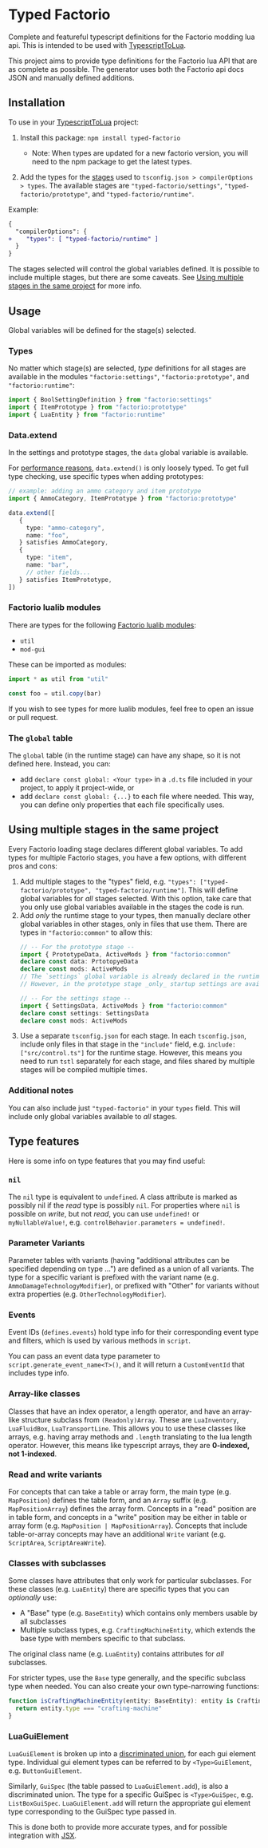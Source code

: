 # Typed Factorio

Complete and featureful typescript definitions for the Factorio modding lua api. This is intended to be used with [TypescriptToLua](https://typescripttolua.github.io/).

This project aims to provide type definitions for the Factorio lua API that are as complete as possible.
The generator uses both the Factorio api docs JSON and manually defined additions.

## Installation

To use in your [TypescriptToLua](https://typescripttolua.github.io/) project:

1. Install this package: `npm install typed-factorio`
    - Note: When types are updated for a new factorio version, you will need to the npm package to get the latest types.

2. Add the types for the [stages](https://lua-api.factorio.com/1.1.89/index.html) used to `tsconfig.json > compilerOptions > types`.
   The available stages are `"typed-factorio/settings"`, `"typed-factorio/prototype"`, and `"typed-factorio/runtime"`.

Example:

```diff
{
  "compilerOptions": {
+    "types": [ "typed-factorio/runtime" ]
  }
}
```

The stages selected will control the global variables defined.
It is possible to include multiple stages, but there are some caveats. See [Using multiple stages in the same project](#using-multiple-stages-in-the-same-project) for more info.

## Usage

Global variables will be defined for the stage(s) selected.

### Types

No matter which stage(s) are selected, _type_ definitions for all stages are available in the modules `"factorio:settings"`, `"factorio:prototype"`, and `"factorio:runtime"`: 
```ts
import { BoolSettingDefinition } from "factorio:settings"
import { ItemPrototype } from "factorio:prototype"
import { LuaEntity } from "factorio:runtime"
```

### Data.extend
In the settings and prototype stages, the `data` global variable is available. 

For [performance reasons](https://github.com/microsoft/TypeScript/wiki/Performance#preferring-base-types-over-unions), `data.extend()` is only loosely typed.
To get full type checking, use specific types when adding prototypes:
```ts
// example: adding an ammo category and item prototype
import { AmmoCategory, ItemPrototype } from "factorio:prototype"

data.extend([
   {
     type: "ammo-category",
     name: "foo",
   } satisfies AmmoCategory,
   { 
     type: "item",
     name: "bar",
     // other fields...
   } satisfies ItemPrototype,
])

```

### Factorio lualib modules

There are types for the following [Factorio lualib modules](https://github.com/wube/factorio-data/tree/master/core/lualib):

- `util`
- `mod-gui`

These can be imported as modules:

```ts
import * as util from "util"

const foo = util.copy(bar)
```

If you wish to see types for more lualib modules, feel free to open an issue or pull request.

### The `global` table

The `global` table (in the runtime stage) can have any shape, so it is not defined here. Instead, you can:

- add `declare const global: <Your type>` in a `.d.ts` file included in your project, to apply it project-wide, or
- add `declare const global: {...}` to each file where needed. This way, you can define only properties that each file specifically uses.

## Using multiple stages in the same project

Every Factorio loading stage declares different global variables.
To add types for multiple Factorio stages, you have a few options, with different pros and cons:

1. Add multiple stages to the "types" field, e.g. `"types": ["typed-factorio/prototype", "typed-factorio/runtime"]`. This will define global variables for _all_ stages selected. With this option, take care that you only use global variables available in the stages the code is run.
2. Add _only_ the runtime stage to your types, then manually declare other global variables in other stages, only in files that use them. There are types in `"factorio:common"` to allow this:
   ```ts
   // -- For the prototype stage --
   import { PrototypeData, ActiveMods } from "factorio:common"
   declare const data: PrtotopyeData
   declare const mods: ActiveMods
   // The `settings` global variable is already declared in the runtime stage.
   // However, in the prototype stage _only_ startup settings are available.
   ```
   ```ts
   // -- For the settings stage --
   import { SettingsData, ActiveMods } from "factorio:common"
   declare const settings: SettingsData
   declare const mods: ActiveMods
   ```
3. Use a separate `tsconfig.json` for each stage. In each `tsconfig.json`, include only files in that stage in the `"include"` field, e.g. `include: ["src/control.ts"]` for the runtime stage. However, this means you need to run `tstl` separately for each stage, and files shared by multiple stages will be compiled multiple times.

### Additional notes

You can also include just `"typed-factorio"` in your `types` field. This will include only global variables available to _all_ stages.

## Type features

Here is some info on type features that you may find useful:

### `nil`

The `nil` type is equivalent to `undefined`.
A class attribute is marked as possibly nil if the _read_ type is possibly `nil`. For properties where `nil` is possible on _write_, but not _read_, you can use `undefined!` or `myNullableValue!`, e.g. `controlBehavior.parameters = undefined!`.

### Parameter Variants

Parameter tables with variants (having "additional attributes can be specified depending on type ...") are defined as a union of all variants. The type for a specific variant is prefixed with the variant name (e.g. `AmmoDamageTechnologyModifier`), or prefixed with "Other" for variants without extra properties (e.g. `OtherTechnologyModifier`).

### Events

Event IDs (`defines.events`) hold type info for their corresponding event type and filters, which is used by various methods in `script`.

You can pass an event data type parameter to `script.generate_event_name<T>()`, and it will return a `CustomEventId` that includes type info.

### Array-like classes

Classes that have an index operator, a length operator, and have an array-like structure subclass from `(Readonly)Array`. These are `LuaInventory`, `LuaFluidBox`, `LuaTransportLine`.
This allows you to use these classes like arrays, e.g. having array methods and `.length` translating to the lua length operator. However, this means like typescript arrays, they are **0-indexed, not 1-indexed**.

### Read and write variants

For concepts that can take a table or array form, the main type (e.g. `MapPosition`) defines the table form, and an `Array` suffix (e.g. `MapPositionArray`) defines the array form.
Concepts in a "read" position are in table form, and concepts in a "write" position may be either in table or array form (e.g. `MapPosition | MapPositionArray`).
Concepts that include table-or-array concepts may have an additional `Write` variant (e.g. `ScriptArea`, `ScriptAreaWrite`).

### Classes with subclasses

Some classes have attributes that only work for particular subclasses. For these classes (e.g. `LuaEntity`) there are specific types that you can _optionally_ use:

- A "Base" type (e.g. `BaseEntity`) which contains only members usable by all subclasses
- Multiple subclass types, e.g. `CraftingMachineEntity`, which extends the base type with members specific to that subclass.

The original class name (e.g. `LuaEntity`) contains attributes for _all_ subclasses.

For stricter types, use the `Base` type generally, and the specific subclass type when needed.
You can also create your own type-narrowing functions:

```ts
function isCraftingMachineEntity(entity: BaseEntity): entity is CraftingMachineEntity {
  return entity.type === "crafting-machine"
}
```

### LuaGuiElement

`LuaGuiElement` is broken up into a [discriminated union](https://basarat.gitbook.io/typescript/type-system/discriminated-unions), for each gui element type. Individual gui element types can be referred to by `<Type>GuiElement`, e.g. `ButtonGuiElement`.

Similarly, `GuiSpec` (the table passed to `LuaGuiElement.add`), is also a discriminated union. The type for a specific GuiSpec is `<Type>GuiSpec`, e.g. `ListBoxGuiSpec`. `LuaGuiElement.add` will return the appropriate gui element type corresponding to the GuiSpec type passed in.

This is done both to provide more accurate types, and for possible integration with [JSX](https://typescripttolua.github.io/docs/jsx/).
